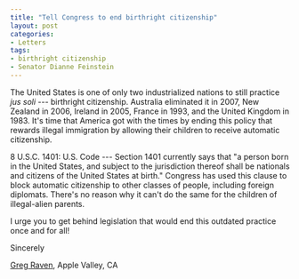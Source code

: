 ```yaml
---
title: "Tell Congress to end birthright citizenship"
layout: post
categories:
- Letters
tags:
- birthright citizenship
- Senator Dianne Feinstein
---
```


The United States is one of only two industrialized nations to still practice *jus soli* --- birthright citizenship. Australia eliminated it in 2007, New Zealand in 2006, Ireland in 2005, France in 1993, and the United Kingdom in 1983. It's time that America got with the times by ending this policy that rewards illegal immigration by allowing their children to receive automatic citizenship.

8 U.S.C. 1401: U.S. Code --- Section 1401 currently says that "a person born in the United States, and subject to the jurisdiction thereof shall be nationals and citizens of the United States at birth." Congress has used this clause to block automatic citizenship to other classes of people, including foreign diplomats. There's no reason why it can't do the same for the children of illegal-alien parents.

I urge you to get behind legislation that would end this outdated practice once and for all!

Sincerely

[Greg Raven](https://www.gregraven.org/), Apple Valley, CA